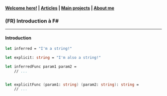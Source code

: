 #### [Welcome here!](https://vpenando.github.io) | [Articles](https://vpenando.github.io/articles.html) | [Main projects](https://vpenando.github.io/projects.html) | [About me](https://vpenando.github.io/about.html)

### (FR) Introduction à F#

---

#### Introduction


```fs
let inferred = "I'm a string!"

let explicit: string = "I'm also a string!"
```

```fs
let inferredFunc param1 param2 =
    // ...


let explicitFunc (param1: string) (param2: string): string =
    // ...
```
